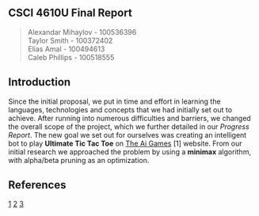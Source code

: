 CSCI 4610U Final Report
----------------------------
>Alexandar Mihaylov - 100536396 <br>
Taylor Smith - 100372402 <br>
Elias Amal - 100494613 <br>
Caleb Phillips - 100518555

Introduction
--------------
Since the initial proposal, we put in time and effort in learning the languages, technologies and concepts that we had initially set out to achieve. After running into numerous difficulties and barriers, we changed the overall scope of the project, which we further detailed in our *Progress Report*. The new goal we set out for ourselves was creating an intelligent bot to play **Ultimate Tic Tac Toe** on [The Ai Games](http://theaigames.com/) [1] website. From our initial research we approached the problem by using a **minimax** algorithm, with alpha/beta pruning as an optimization. 


References
----------------
[1](http://theaigames.com/)
[2](http://papersdb.cs.ualberta.ca/~papersdb/uploaded_files/1029/paper_thesis.pdf)
[3](http://ccg.doc.gold.ac.uk/teaching/ludic_computing/ludic16.pdf)
